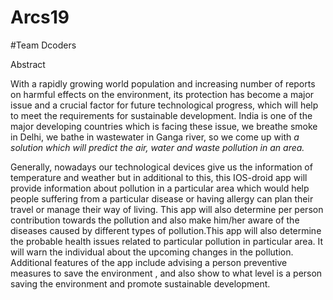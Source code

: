 # Arcs19
#Team Dcoders

Abstract

With a rapidly growing world population and increasing number of reports on harmful effects on the environment, its protection has become a major issue and a crucial factor for future technological progress, which will help to meet the requirements for sustainable development. India is one of the major developing countries which is facing these issue, we breathe smoke in Delhi, we bathe in wastewater in Ganga river, so we come up with *a solution which will predict the air, water and waste pollution in an area.*

Generally, nowadays our technological devices give us the information of temperature and weather but in additional to this, this IOS-droid app will provide information about pollution in a particular area which would help people suffering from a particular disease or having allergy can plan their travel or manage their way of living. This app will also determine per person contribution towards the pollution and also make him/her aware of the diseases caused by different types of pollution.This app will also determine the probable health issues related to particular pollution in particular area. It will warn the individual about the upcoming changes in the pollution. Additional features of the app include advising a person preventive measures to save the environment , and also show to what level is a person saving the environment and promote sustainable development.
